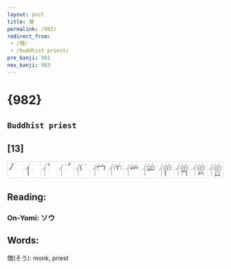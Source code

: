 ```yaml
---
layout: post
title: 僧
permalink: /982/
redirect_from:
 - /僧/
 - /buddhist priest/
pre_kanji: 981
nex_kanji: 983
---
```


# {982}

## `Buddhist priest`

## [13]

<div class="stroke"><img src="../images/E583A7.png" /></div>

## Reading:

### On-Yomi: ソウ

## Words:

僧(そう): monk, priest
